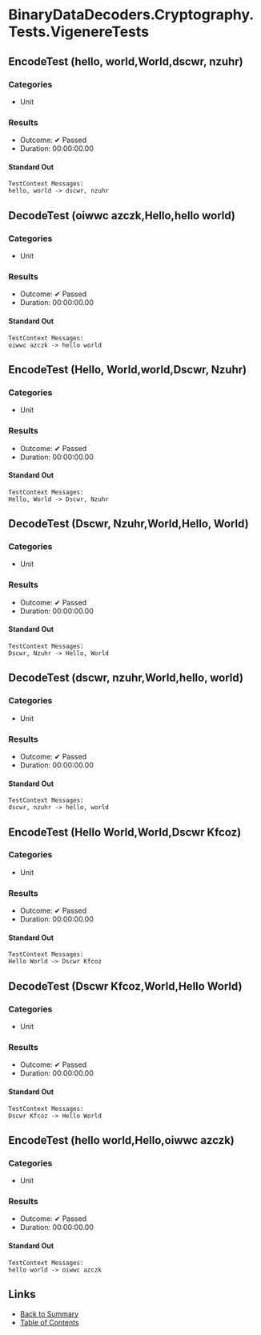 # BinaryDataDecoders.Cryptography.Tests.VigenereTests

## EncodeTest (hello, world,World,dscwr, nzuhr)

### Categories

* Unit

### Results

* Outcome: ✔ Passed
* Duration: 00:00:00.00

#### Standard Out

```
TestContext Messages:
hello, world -> dscwr, nzuhr
```

## DecodeTest (oiwwc azczk,Hello,hello world)

### Categories

* Unit

### Results

* Outcome: ✔ Passed
* Duration: 00:00:00.00

#### Standard Out

```
TestContext Messages:
oiwwc azczk -> hello world
```

## EncodeTest (Hello, World,world,Dscwr, Nzuhr)

### Categories

* Unit

### Results

* Outcome: ✔ Passed
* Duration: 00:00:00.00

#### Standard Out

```
TestContext Messages:
Hello, World -> Dscwr, Nzuhr
```

## DecodeTest (Dscwr, Nzuhr,World,Hello, World)

### Categories

* Unit

### Results

* Outcome: ✔ Passed
* Duration: 00:00:00.00

#### Standard Out

```
TestContext Messages:
Dscwr, Nzuhr -> Hello, World
```

## DecodeTest (dscwr, nzuhr,World,hello, world)

### Categories

* Unit

### Results

* Outcome: ✔ Passed
* Duration: 00:00:00.00

#### Standard Out

```
TestContext Messages:
dscwr, nzuhr -> hello, world
```

## EncodeTest (Hello World,World,Dscwr Kfcoz)

### Categories

* Unit

### Results

* Outcome: ✔ Passed
* Duration: 00:00:00.00

#### Standard Out

```
TestContext Messages:
Hello World -> Dscwr Kfcoz
```

## DecodeTest (Dscwr Kfcoz,World,Hello World)

### Categories

* Unit

### Results

* Outcome: ✔ Passed
* Duration: 00:00:00.00

#### Standard Out

```
TestContext Messages:
Dscwr Kfcoz -> Hello World
```

## EncodeTest (hello world,Hello,oiwwc azczk)

### Categories

* Unit

### Results

* Outcome: ✔ Passed
* Duration: 00:00:00.00

#### Standard Out

```
TestContext Messages:
hello world -> oiwwc azczk
```

## Links

* [Back to Summary](../Summary.md)
* [Table of Contents](../../TOC.md)
